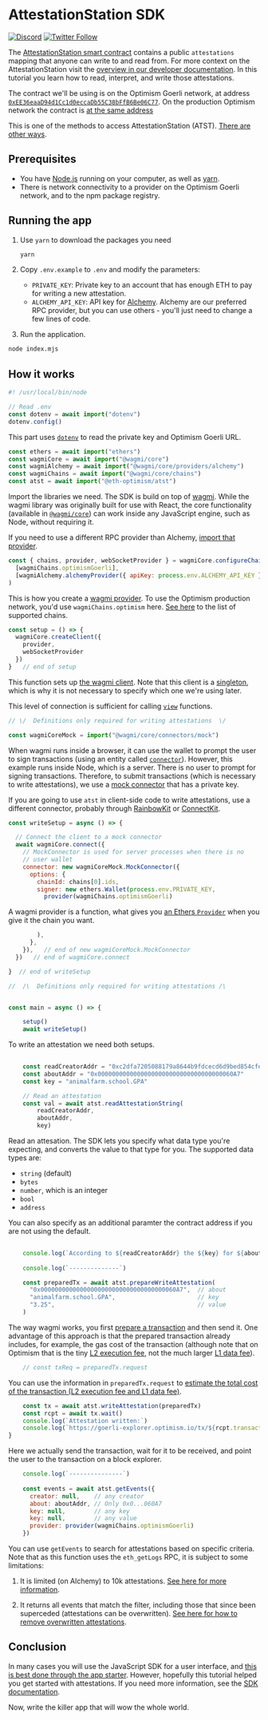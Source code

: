 # AttestationStation SDK

[![Discord](https://img.shields.io/discord/667044843901681675.svg?color=768AD4&label=discord&logo=https%3A%2F%2Fdiscordapp.com%2Fassets%2F8c9701b98ad4372b58f13fd9f65f966e.svg)](https://discord-gateway.optimism.io)
[![Twitter Follow](https://img.shields.io/twitter/follow/optimismFND.svg?label=optimismFND&style=social)](https://twitter.com/optimismFND)

The [AttestationStation smart contract](https://github.com/ethereum-optimism/optimism/blob/develop/packages/contracts-periphery/contracts/universal/op-nft/AttestationStation.sol) contains a public `attestations` mapping that anyone can write to and read from. 
For more context on the AttestationStation visit the [overview in our developer documentation](https://community.optimism.io/docs/governance/attestation-station/).
In this tutorial you learn how to read, interpret, and write those attestations.

The contract we'll be using is on the Optimism Goerli network, at address [`0xEE36eaaD94d1Cc1d0eccaDb55C38bFfB6Be06C77`](https://goerli-explorer.optimism.io/address/0xEE36eaaD94d1Cc1d0eccaDb55C38bFfB6Be06C77).
On the production Optimism network the contract is [at the same address](https://explorer.optimism.io/address/0xEE36eaaD94d1Cc1d0eccaDb55C38bFfB6Be06C77)

This is one of the methods to access AttestationStation (ATST).
[There are other ways](../README.md).

## Prerequisites

- You have [Node.js](https://nodejs.org/en/) running on your computer, as well as [yarn](https://classic.yarnpkg.com/lang/en/).
- There is network connectivity to a provider on the Optimism Goerli network, and to the npm package registry.


## Running the app

1. Use `yarn` to download the packages you need

   ```sh
   yarn
   ```


1. Copy `.env.example` to `.env` and modify the parameters:

   - `PRIVATE_KEY`: Private key to an account that has enough ETH to pay for writing a new attestation.
   - `ALCHEMY_API_KEY`: API key for [Alchemy](../../alchemy/).
     Alchemy are our preferred RPC provider, but you can use others - you'll just need to change a few lines of code.

1. Run the application.

  ```bash
  node index.mjs
  ```


## How it works

```javascript
#! /usr/local/bin/node

// Read .env
const dotenv = await import("dotenv")
dotenv.config()
```

This part uses [`dotenv`](https://www.npmjs.com/package/dotenv) to read the private key and Optimism Goerli URL.

```js
const ethers = await import("ethers")
const wagmiCore = await import("@wagmi/core")
const wagmiAlchemy = await import("@wagmi/core/providers/alchemy")
const wagmiChains = await import("@wagmi/core/chains")
const atst = await import("@eth-optimism/atst")
```

Import the libraries we need. 
The SDK is build on top of [wagmi](https://wagmi.sh/).
While the wagmi library was originally built for use with React, the core functionality (available in [`@wagmi/core`](https://www.npmjs.com/package/@wagmi/core)) can work inside any JavaScript engine, such as Node, without requiring it.

If you need to use a different RPC provider than Alchemy, [import that provider](https://wagmi.sh/core/providers/configuring-chains).


```js
const { chains, provider, webSocketProvider } = wagmiCore.configureChains(
  [wagmiChains.optimismGoerli],
  [wagmiAlchemy.alchemyProvider({ apiKey: process.env.ALCHEMY_API_KEY })],
)
```

This is how you create a [wagmi provider](https://wagmi.sh/core/providers/jsonRpc).
To use the Optimism production network, you'd use `wagmiChains.optimism` here.
[See here](https://wagmi.sh/core/chains#supported-chains) to the list of supported chains.


```js
const setup = () => {
  wagmiCore.createClient({
    provider,
    webSocketProvider
  })
}   // end of setup
```

This function sets up [the wagmi client](https://wagmi.sh/core/client).
Note that this client is a [singleton](https://en.wikipedia.org/wiki/Singleton_pattern), which is why it is not necessary to specify which one we're using later.

This level of connection is sufficient for calling [`view`](https://www.tutorialspoint.com/solidity/solidity_view_functions.htm) functions.

```js
// \/  Definitions only required for writing attestations  \/

const wagmiCoreMock = import("@wagmi/core/connectors/mock")
```

When wagmi runs inside a browser, it can use the wallet to prompt the user to sign transactions (using an entity called [`connector`](https://wagmi.sh/examples/connect-wallet)). 
However, this example runs inside Node, which is a server. 
There is no user to prompt for signing transactions.
Therefore, to submit transactions (which is necessary to write attestations), we use a [mock connector](https://wagmi.sh/core/connectors/mock) that has a private key.

If you are going to use `atst` in client-side code to write attestations, use a different connector, probably through [RainbowKit](https://www.rainbowkit.com/docs/installation#configure) or [ConnectKit](https://docs.family.co/connectkit).

```js
const writeSetup = async () => {

  // Connect the client to a mock connector
  await wagmiCore.connect({
    // MockConnector is used for server processes when there is no
    // user wallet
    connector: new wagmiCoreMock.MockConnector({
      options: {
        chainId: chains[0].ids,
        signer: new ethers.Wallet(process.env.PRIVATE_KEY, 
          provider(wagmiChains.optimismGoerli)
```

A wagmi provider is a function, what gives you [an Ethers `Provider`](https://docs.ethers.org/v5/api/providers/provider/) when you give it the chain you want. 

```js          
        ),
      },
    }),   // end of new wagmiCoreMock.MockConnector
  })   // end of wagmiCore.connect

}  // end of writeSetup

//  /\  Definitions only required for writing attestations /\


const main = async () => {

    setup()
    await writeSetup()
```

To write an attestation we need both setups.

```js
    
    const readCreatorAddr = "0xc2dfa7205088179a8644b9fdcecd6d9bed854cfe"
    const aboutAddr = "0x00000000000000000000000000000000000060A7"
    const key = "animalfarm.school.GPA"

    // Read an attestation
    const val = await atst.readAttestationString(
        readCreatorAddr,
        aboutAddr,
        key)   
```

Read an attesation.
The SDK lets you specify what data type you're expecting, and converts the value to that type for you.
The supported data types are:

- `string` (default)
- `bytes` 
- `number`, which is an integer
- `bool`
- `address`

You can also specify as an additional paramter the contract address if you are not using the default.

```js
    
    console.log(`According to ${readCreatorAddr} the ${key} for ${aboutAddr} is ${val}`)
    
    console.log(`--------------`)
```

```js     
    const preparedTx = await atst.prepareWriteAttestation(
      "0x00000000000000000000000000000000000060A7",  // about
      "animalfarm.school.GPA",                       // key
      "3.25",                                        // value
    )
```

The way wagmi works, you first [prepare a transaction](https://wagmi.sh/react/prepare-hooks) and then send it.
One advantage of this approach is that the prepared transaction already includes, for example, the gas cost of the transaction (although note that on Optimism that is the tiny [L2 execution fee](https://community.optimism.io/docs/developers/build/transaction-fees/#the-l2-execution-fee), not the much larger [L1 data fee](https://community.optimism.io/docs/developers/build/transaction-fees/#the-l1-data-fee)).

```js
    // const txReq = preparedTx.request
```

You can use the information in `preparedTx.request` to [estimate the total cost of the transaction (L2 execution fee and L1 data fee)](../../../sdk-estimate-gas/).

```js
    const tx = await atst.writeAttestation(preparedTx)
    const rcpt = await tx.wait()
    console.log(`Attestation written:`)
    console.log(`https://goerli-explorer.optimism.io/tx/${rcpt.transactionHash}`)
}
```
   
Here we actually send the transaction, wait for it to be received, and point the user to the transaction on a block explorer.

```js
    console.log(`---------------`)
    
    const events = await atst.getEvents({
      creator: null,    // any creator
      about: aboutAddr, // Only 0x0...060A7
      key: null,        // any key
      key: null,        // any value
      provider: provider(wagmiChains.optimismGoerli)
    })
``` 

You can use `getEvents` to search for attestations based on specific criteria.
Note that as this function uses the `eth_getLogs` RPC, it is subject to some limitations:

1. It is limited (on Alchemy) to 10k attestations.
   [See here for more information](https://docs.alchemy.com/reference/sdk-getlogs).

1. It returns all events that match the filter, including those that since been superceded (attestations can be overwritten).
   [See here for how to remove overwritten attestations](../contract-access/README.md#out-of-date-information).



## Conclusion

In many cases you will use the JavaScript SDK for a user interface, and [this is best done through the app starter](https://github.com/ethereum-optimism/optimism-starter).
However, hopefully this tutorial helped you get started with attestations. 
If you need more information, see the [SDK documentation](https://github.com/ethereum-optimism/optimism/blob/develop/packages/atst/docs/sdk.md).

Now, write the killer app that will wow the whole world.